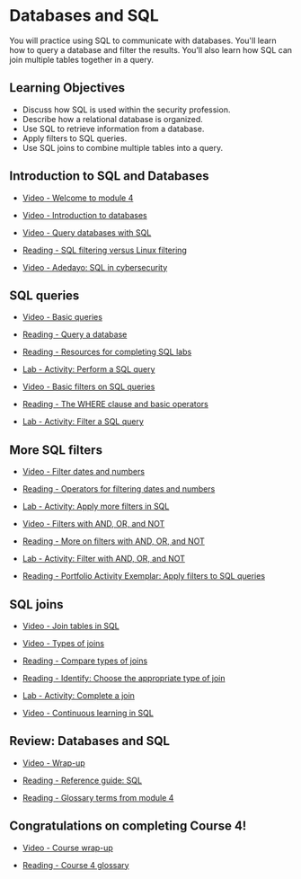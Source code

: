 # Databases and SQL

You will practice using SQL to communicate with databases. You'll learn how to query a database and filter the results. You’ll also learn how SQL can join multiple tables together in a query.

## Learning Objectives

- Discuss how SQL is used within the security profession.
- Describe how a relational database is organized.
- Use SQL to retrieve information from a database.
- Apply filters to SQL queries.
- Use SQL joins to combine multiple tables into a query.

## Introduction to SQL and Databases

- [Video - Welcome to module 4](https://www.coursera.org/learn/linux-and-sql/lecture/LugfX/welcome-to-module-4)

- [Video - Introduction to databases](https://www.coursera.org/learn/linux-and-sql/lecture/N6dfJ/introduction-to-databases)

- [Video - Query databases with SQL](https://www.coursera.org/learn/linux-and-sql/lecture/dOeQp/query-databases-with-sql)

- [Reading - SQL filtering versus Linux filtering](https://www.coursera.org/learn/linux-and-sql/supplement/hOHsu/sql-filtering-versus-linux-filtering)

- [Video - Adedayo: SQL in cybersecurity](https://www.coursera.org/learn/linux-and-sql/lecture/OWlDe/adedayo-sql-in-cybersecurity)

## SQL queries

- [Video - Basic queries](https://www.coursera.org/learn/linux-and-sql/lecture/02SRq/basic-queries)

- [Reading - Query a database](https://www.coursera.org/learn/linux-and-sql/supplement/QNGX2/query-a-database)

- [Reading - Resources for completing SQL labs](https://www.coursera.org/learn/linux-and-sql/supplement/CUlen/resources-for-completing-sql-labs)

- [Lab - Activity: Perform a SQL query](./Labs/Activity-Perform_a_SQL_query.pdf)

- [Video - Basic filters on SQL queries](https://www.coursera.org/learn/linux-and-sql/lecture/F5V3e/basic-filters-on-sql-queries)

- [Reading - The WHERE clause and basic operators](https://www.coursera.org/learn/linux-and-sql/supplement/r9KwG/the-where-clause-and-basic-operators)

- [Lab - Activity: Filter a SQL query](./Labs/Activity-Filter_a_SQL_query.pdf)

## More SQL filters

- [Video - Filter dates and numbers](https://www.coursera.org/learn/linux-and-sql/lecture/Z5xWc/filter-dates-and-numbers)

- [Reading - Operators for filtering dates and numbers](https://www.coursera.org/learn/linux-and-sql/supplement/plIgm/operators-for-filtering-dates-and-numbers)

- [Lab - Activity: Apply more filters in SQL](./Labs/Activity-Apply_more_filters_in_SQL.pdf)

- [Video - Filters with AND, OR, and NOT](https://www.coursera.org/learn/linux-and-sql/lecture/HF0Ib/filters-with-and-or-and-not)

- [Reading - More on filters with AND, OR, and NOT](https://www.coursera.org/learn/linux-and-sql/supplement/jZyoY/more-on-filters-with-and-or-and-not)

- [Lab - Activity: Filter with AND, OR, and NOT](./Labs/Activity-Filter_with_AND_OR_and_NOT.pdf)

- [Reading - Portfolio Activity Exemplar: Apply filters to SQL queries](https://docs.google.com/document/d/1R-wz2DrsddIlst5iWVKa8-_j8sROgKAWvtITmy-o2dk/template/preview?usp=sharing&resourcekey=0-VW7ZQ-CAPGe9JIbBSjZJjg)

## SQL joins

- [Video - Join tables in SQL](https://www.coursera.org/learn/linux-and-sql/lecture/WPya3/join-tables-in-sql)

- [Video - Types of joins](https://www.coursera.org/learn/linux-and-sql/lecture/vtZOh/types-of-joins)

- [Reading - Compare types of joins](https://www.coursera.org/learn/linux-and-sql/supplement/h7pZv/compare-types-of-joins)

- [Reading - Identify: Choose the appropriate type of join](https://d10o6em2qtnr4q.cloudfront.net/assets/615bf515839b4c71a3bed1c502b9d4f1/tmp/S31P026-join-statements-en/index.html)

- [Lab - Activity: Complete a join](./Labs/Activity-Complete_a_join.pdf)

- [Video - Continuous learning in SQL](https://www.coursera.org/learn/linux-and-sql/supplement/llClR/continuous-learning-in-sql)

## Review: Databases and SQL

- [Video - Wrap-up](https://www.coursera.org/learn/linux-and-sql/lecture/QXYjk/wrap-up)

- [Reading - Reference guide: SQL](https://docs.google.com/document/d/1QVfrtp4QywbvQ5ALupN7-gKNrXI9yrYDv6PyCwWVAYg/template/preview)

- [Reading - Glossary terms from module 4](https://www.coursera.org/learn/linux-and-sql/supplement/98tcO/glossary-terms-from-module-4)

## Congratulations on completing Course 4!

- [Video - Course wrap-up](https://www.coursera.org/learn/linux-and-sql/lecture/lyxxc/course-wrap-up)

- [Reading - Course 4 glossary](https://docs.google.com/document/d/1ki6X7Q792RGNK8w0ltKIoB3So-8lqUx4Rdb7V94MdyM/template/preview?usp=sharing&resourcekey=0-z6oHYq011xfRKtaw-qXDMA)